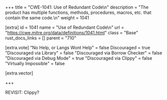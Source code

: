 +++
title = "CWE-1041: Use of Redundant Code\n"
description = "The product has multiple functions, methods, procedures, macros, etc. that contain the same code.\n"
weight = 1041

[extra]
id = 1041
name = "Use of Redundant Code\n"
url = "https://cwe.mitre.org/data/definitions/1041.html"
class = "Base"
rust_docs_links = []
parent = "710"

[extra.vote]
"No Help, or Langs Wont Help" = false
Discouraged = true
"Discouraged via Library" = false
"Discouraged via Borrow Checker" = false
"Discouraged via Debug Mode" = true
"Discouraged via Clippy" = false
"Virtually Impossible" = false

[extra.vector]

+++

REVISIT: Clippy?